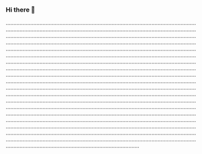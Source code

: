 ### Hi there 👋

...........................................................................................................................................................................................................................................................................................................................................................................................................................................................................................................................................................................................................................................................................................................................................................................................................................................................................................................................................................................................................................................................................................................................................................................................................................................................................................................................................................................................................................................................................................................................................................................................................................................................................................................................................................................................................................................................................................................................................................................................................................................................................................................................................................................................................................................................................................................................................................................................................................................................................................................................................